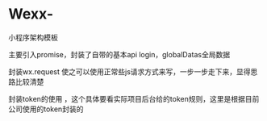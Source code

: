 # Wexx-
小程序架构模板

主要引入promise，封装了自带的基本api login，globalDatas全局数据

封装wx.request 使之可以使用正常些js请求方式来写，一步一步走下来，显得思路比较清楚

封装token的使用 ，这个具体要看实际项目后台给的token规则，这里是根据目前公司使用的token封装的

